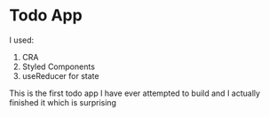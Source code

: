 # Todo App

I used:
 1. CRA
 2. Styled Components
 3. useReducer for state
 
 This is the first todo app I have ever attempted to build and I actually finished it which is surprising
